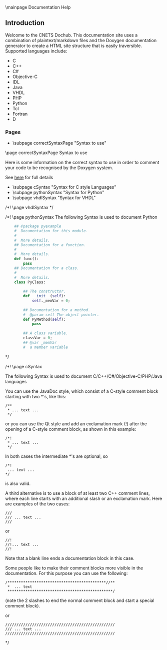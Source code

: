  \mainpage Documentation Help
 
## Introduction

Welcome to the CNETS Dochub.
This documentation site uses a combination of plaintext/markdown files and the Doxygen documentation generator to create a HTML site structure that is easily traversible.
Supported languages include:

  * C
  * C++
  * C#
  * Objective-C
  * IDL
  * Java
  * VHDL
  * PHP
  * Python
  * Tcl
  * Fortran
  * D

### Pages

 * \subpage correctSyntaxPage "Syntax to use"
  

 \page correctSyntaxPage Syntax to use

Here is some information on the correct syntax to use in order to comment your code to be recognised by the Doxygen system.

See [here](http://www.stack.nl/~dimitri/doxygen/manual/docblocks.html) for full details

  * \subpage cSyntax "Syntax for C style Languages"
  * \subpage pythonSyntax "Syntax for Python"
  * \subpage vhdlSyntax "Syntax for VHDL"

 /*! \page vhdlSyntax
*/

/*!
 \page pythonSyntax
The following Syntax is used to document Python

```python
    ## @package pyexample
    #  Documentation for this module.
    #
    #  More details.
    ## Documentation for a function.
    #
    #  More details.
    def func():
        pass
    ## Documentation for a class.
    #
    #  More details.
    class PyClass:
   
        ## The constructor.
        def __init__(self):
            self._memVar = 0;
   
        ## Documentation for a method.
        #  @param self The object pointer.
        def PyMethod(self):
            pass
     
        ## A class variable.
        classVar = 0;
        ## @var _memVar
        #  a member variable
```
*/


/*! \page cSyntax

The following Syntax is used to document C/C++/C#/Objective-C/PHP/Java languages

You can use the JavaDoc style, which consist of a C-style comment block starting with two *'s, like this:
```
/**
 * ... text ...
 */
```
or you can use the Qt style and add an exclamation mark (!) after the opening of a C-style comment block, as shown in this example:
```
/*!
 * ... text ...
 */
```
In both cases the intermediate *'s are optional, so
```
/*!
 ... text ...
*/
```
is also valid.

A third alternative is to use a block of at least two C++ comment lines, where each line starts with an additional slash or an exclamation mark. Here are examples of the two cases:
```
///
/// ... text ...
///
```
or
```
//!
//!... text ...
//!
```
Note that a blank line ends a documentation block in this case.

Some people like to make their comment blocks more visible in the documentation. For this purpose you can use the following:
```
/********************************************//**
 *  ... text
 ***********************************************/
```
(note the 2 slashes to end the normal comment block and start a special comment block).

or
```
/////////////////////////////////////////////////
/// ... text ...
/////////////////////////////////////////////////
```
*/
